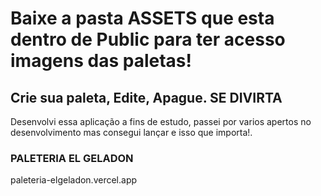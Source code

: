 <h1>Baixe a pasta ASSETS que esta dentro de Public para ter acesso imagens das paletas!</h1>

<h2>Crie sua paleta, Edite, Apague. <b>SE DIVIRTA</b></h2>

Desenvolvi essa aplicação a fins de estudo, passei por varios apertos no desenvolvimento mas consegui lançar e isso que importa!.

<h3>PALETERIA EL GELADON</h3>

paleteria-elgeladon.vercel.app
